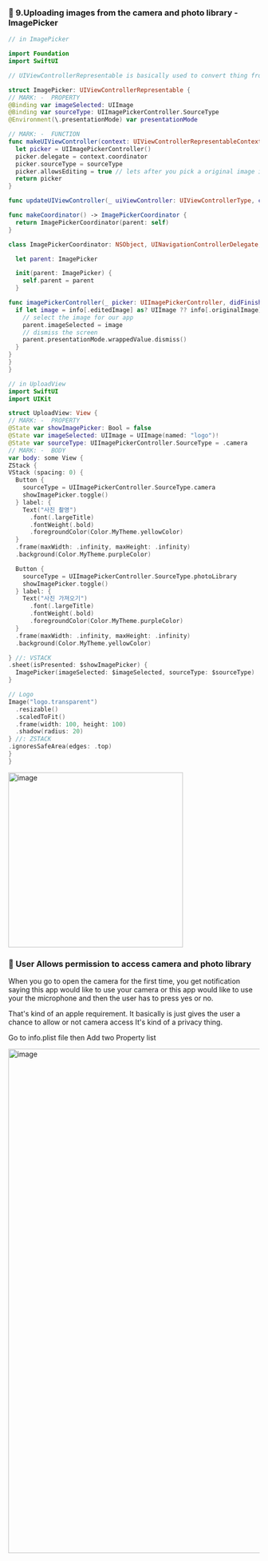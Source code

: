 ### 🔷 9.Uploading images from the camera and photo library - ImagePicker

```swift
// in ImagePicker

import Foundation
import SwiftUI

// UIViewControllerRepresentable is basically used to convert thing from UI kit to the SwiftUI format

struct ImagePicker: UIViewControllerRepresentable {
// MARK: -  PROPERTY
@Binding var imageSelected: UIImage
@Binding var sourceType: UIImagePickerController.SourceType
@Environment(\.presentationMode) var presentationMode

// MARK: -  FUNCTION
func makeUIViewController(context: UIViewControllerRepresentableContext<ImagePicker>) -> UIImagePickerController {
  let picker = UIImagePickerController()
  picker.delegate = context.coordinator
  picker.sourceType = sourceType
  picker.allowsEditing = true // lets after you pick a original image it gives you the option to edit
  return picker
}

func updateUIViewController(_ uiViewController: UIViewControllerType, context: UIViewControllerRepresentableContext<ImagePicker>) {}

func makeCoordinator() -> ImagePickerCoordinator {
  return ImagePickerCoordinator(parent: self)
}

class ImagePickerCoordinator: NSObject, UINavigationControllerDelegate, UIImagePickerControllerDelegate {

  let parent: ImagePicker

  init(parent: ImagePicker) {
    self.parent = parent
  }

func imagePickerController(_ picker: UIImagePickerController, didFinishPickingMediaWithInfo info: [UIImagePickerController.InfoKey : Any]) {
  if let image = info[.editedImage] as? UIImage ?? info[.originalImage] as? UIImage {
    // select the image for our app
    parent.imageSelected = image
    // dismiss the screen
    parent.presentationMode.wrappedValue.dismiss()
  }
}
}
}

```

```swift
// in UploadView
import SwiftUI
import UIKit

struct UploadView: View {
// MARK: -  PROPERTY
@State var showImagePicker: Bool = false
@State var imageSelected: UIImage = UIImage(named: "logo")!
@State var sourceType: UIImagePickerController.SourceType = .camera
// MARK: -  BODY
var body: some View {
ZStack {
VStack (spacing: 0) {
  Button {
    sourceType = UIImagePickerController.SourceType.camera
    showImagePicker.toggle()
  } label: {
    Text("사진 촬영")
      .font(.largeTitle)
      .fontWeight(.bold)
      .foregroundColor(Color.MyTheme.yellowColor)
  }
  .frame(maxWidth: .infinity, maxHeight: .infinity)
  .background(Color.MyTheme.purpleColor)

  Button {
    sourceType = UIImagePickerController.SourceType.photoLibrary
    showImagePicker.toggle()
  } label: {
    Text("사진 가져오기")
      .font(.largeTitle)
      .fontWeight(.bold)
      .foregroundColor(Color.MyTheme.purpleColor)
  }
  .frame(maxWidth: .infinity, maxHeight: .infinity)
  .background(Color.MyTheme.yellowColor)

} //: VSTACK
.sheet(isPresented: $showImagePicker) {
  ImagePicker(imageSelected: $imageSelected, sourceType: $sourceType)
}

// Logo
Image("logo.transparent")
  .resizable()
  .scaledToFit()
  .frame(width: 100, height: 100)
  .shadow(radius: 20)
} //: ZSTACK
.ignoresSafeArea(edges: .top)
}
}
```

<img height="350" alt="image" src="https://user-images.githubusercontent.com/28912774/161038380-8ff25852-ac7c-49ca-b369-e48b8e1110f4.gif">

### 📌 User Allows permission to access camera and photo library

When you go to open the camera for the first time, you get notification saying this app would like to use your camera or this app would like to use your the microphone and then the user has to press yes or no.

That's kind of an apple requirement. It basically is just gives the user a chance to allow or not camera access It's kind of a privacy thing.

Go to info.plist file then Add two Property list

<img width="1009" alt="image" src="https://user-images.githubusercontent.com/28912774/161039661-24b257c4-87b2-4d97-8356-ac52078d4793.png">
